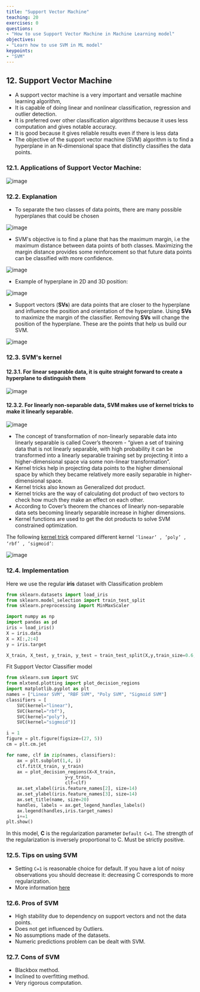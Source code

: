 ```yaml
---
title: "Support Vector Machine"
teaching: 20
exercises: 0
questions:
- "How to use Support Vector Machine in Machine Learning model"
objectives:
- "Learn how to use SVM in ML model"
keypoints:
- "SVM"
---
```


## 12. Support Vector Machine
- A support vector machine is a very important and versatile machine learning algorithm, 
- It is capable of doing linear and nonlinear classification, regression and outlier detection. 
- It is preferred over other classification algorithms because it uses less computation and gives notable accuracy. 
- It is good because it gives reliable results even if there is less data
- The objective of the support vector machine (SVM) algorithm is to find a hyperplane in an N-dimensional space that distinctly classifies the data points.

### 12.1. Applications of Support Vector Machine:
![image](https://user-images.githubusercontent.com/43855029/114576381-1394da00-9c49-11eb-95b1-cff9d87c6029.png)

### 12.2. Explanation
- To separate the two classes of data points, there are many possible hyperplanes that could be chosen

![image](https://user-images.githubusercontent.com/43855029/114577032-af264a80-9c49-11eb-8e6c-b45120743f0d.png)

- SVM's objective is to find a plane that has the maximum margin, i.e the maximum distance between data points of both classes.
Maximizing the margin distance provides some reinforcement so that future data points can be classified with more confidence.

![image](https://user-images.githubusercontent.com/43855029/114576981-a2a1f200-9c49-11eb-9921-b0bff879c97e.png)

- Example of hyperplane in 2D and 3D position:

![image](https://user-images.githubusercontent.com/43855029/114577340-eac11480-9c49-11eb-8ff9-4aa3e61b1c86.png)

- Support vectors (**SVs**) are data points that are closer to the hyperplane and influence the position and orientation of the hyperplane.
Using **SVs** to maximize the margin of the classifier.
Removing **SVs** will change the position of the hyperplane. These are the points that help us build our SVM.

![image](https://user-images.githubusercontent.com/43855029/114577489-09271000-9c4a-11eb-8b4a-b7837463288f.png)


### 12.3. SVM's kernel
#### 12.3.1.  For linear separable data, it is quite straight forward to create a hyperplane to distinguish them
![image](https://user-images.githubusercontent.com/43855029/115606536-d0beac00-a2b1-11eb-9ba7-18dbc1c7ff28.png)

#### 12.3.2. For linearly non-separable data, SVM makes use of kernel tricks to make it linearly separable.
![image](https://user-images.githubusercontent.com/43855029/115606589-e3d17c00-a2b1-11eb-98a2-aebd6417eaf6.png)

- The concept of transformation of non-linearly separable data into linearly separable is called Cover’s theorem - “given a set of training data that is not linearly separable, with high probability it can be transformed into a linearly separable training set by projecting it into a higher-dimensional space via some non-linear transformation”.
- Kernel tricks help in projecting data points to the higher dimensional space by which they became relatively more easily separable in higher-dimensional space.
- Kernel tricks also known as Generalized dot product. 
- Kernel tricks are the way of calculating dot product of two vectors to check how much they make an effect on each other.
- According to Cover’s theorem the chances of linearly non-separable data sets becoming linearly separable increase in higher dimensions.
- Kernel functions are used to get the dot products to solve SVM constrained optimization.

The following [kernel trick](https://gist.github.com/WittmannF/60680723ed8dd0cb993051a7448f7805) compared different kernel `‘linear’ , ’poly’ , ‘rbf’ , ‘sigmoid’`:

![image](https://user-images.githubusercontent.com/43855029/115606803-2d21cb80-a2b2-11eb-9421-64642195fa5a.png)


### 12.4. Implementation
Here we use the regular **iris** dataset with Classification problem

```python
from sklearn.datasets import load_iris
from sklearn.model_selection import train_test_split
from sklearn.preprocessing import MinMaxScaler

import numpy as np
import pandas as pd
iris = load_iris()
X = iris.data
X = X[:,2:4]
y = iris.target

X_train, X_test, y_train, y_test = train_test_split(X,y,train_size=0.6,random_state=123)
```

Fit Support Vector Classifier model
```python
from sklearn.svm import SVC
from mlxtend.plotting import plot_decision_regions
import matplotlib.pyplot as plt
names = ["Linear SVM", "RBF SVM", "Poly SVM", "Sigmoid SVM"]
classifiers = [
    SVC(kernel="linear"),
    SVC(kernel="rbf"),
    SVC(kernel="poly"),
    SVC(kernel="sigmoid")]

i = 1
figure = plt.figure(figsize=(27, 5))
cm = plt.cm.jet

for name, clf in zip(names, classifiers):
    ax = plt.subplot(1,4, i)
    clf.fit(X_train, y_train)
    ax = plot_decision_regions(X=X_train, 
                      y=y_train,
                      clf=clf)
    ax.set_xlabel(iris.feature_names[2], size=14)
    ax.set_ylabel(iris.feature_names[3], size=14)
    ax.set_title(name, size=20)
    handles, labels = ax.get_legend_handles_labels()
    ax.legend(handles,iris.target_names)
    i+=1
plt.show()
```
In this model, **C** is the regularization parameter `Default C=1`. The strength of the regularization is inversely proportional to C. Must be strictly positive.

### 12.5. Tips on using SVM
- Setting `C=1` is reasonable choice for default. If you have a lot of noisy observations you should decrease it: decreasing C corresponds to more regularization.
- More information [here](https://scikit-learn.org/stable/modules/svm.html#tips-on-practical-use)

### 12.6. Pros of SVM
- High stability due to dependency on support vectors and not the data points.
- Does not get influenced by Outliers. 
- No assumptions made of the datasets.
- Numeric predictions problem can be dealt with SVM.

### 12.7. Cons of SVM
- Blackbox method.
- Inclined to overfitting method.
- Very rigorous computation.
